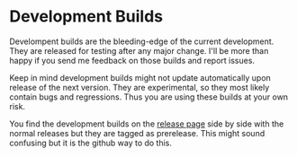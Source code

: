 # Development Builds

Develompent builds are the bleeding-edge of the current development. They are released for 
testing after any major change. I'll be more than happy if you send me feedback on
those builds and report issues.

Keep in mind development builds might not update automatically upon release of 
the next version. They are experimental, so they most likely contain bugs and regressions. 
Thus you are using these builds at your own risk.

You find the development builds on the [release page](https://github.com/thsmi/sieve/releases) side by side with the normal releases but they are tagged as prerelease. This might sound confusing but it is the github way to do this.
